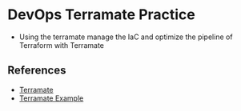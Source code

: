 # DevOps Terramate Practice

- Using the terramate manage the IaC and optimize the pipeline of Terraform with Terramate

## References

- [Terramate](!https://terramate.io/)
- [Terramate Example](!https://github.com/terramate-io/terramate-example-code-generation)
